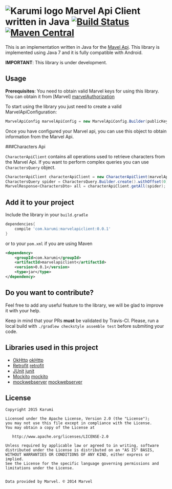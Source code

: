 ![Karumi logo][karumilogo] Marvel Api Client written in Java [![Build Status](https://travis-ci.org/Karumi/MarvelApiClientAndroid.svg?branch=master)](https://travis-ci.org/Karumi/MarvelApiClientAndroid) [![Maven Central](https://maven-badges.herokuapp.com/maven-central/com.karumi/marvelapiclient/badge.svg)](https://maven-badges.herokuapp.com/maven-central/com.karumi/marvelapiclient)
==========================


This is an implementation written in Java for the [Mavel Api][marvelApi]. This library is implemented using Java 7 and it is fully compatible with Android.

**IMPORTANT**: This library is under development.

Usage
-----

**Prerequisites**: You need to obtain valid Marvel keys for using this library. You can obtain it from [Marvel] [marvelAuthorization]  

To start using the library you just need to create a valid MarvelApiConfiguration:

```java
MarvelApiConfig marvelApiConfig = new MarvelApiConfig.Builder(publicKey, privateKey).debug().build();
```

Once you have configured your Marvel api, you can use this object to obtain information from the Marvel Api.

###Characters Api

``CharacterApiClient`` contains all operations used to retrieve characters from the Marvel Api. If you want to perform complex queries you can use ``CharactersQuery`` object.

```java
CharacterApiClient characterApiClient = new CharacterApiClient(marvelApiConfig);
CharactersQuery spider = CharactersQuery.Builder.create().withOffset(0).withLimit(10).build();
MarvelResponse<CharactersDto> all = characterApiClient.getAll(spider);
```

Add it to your project
----------------------

Include the library in your ``build.gradle``

```groovy
dependencies{
    compile 'com.karumi:marvelapiclient:0.0.1'
}
```

or to your ``pom.xml`` if you are using Maven

```xml
<dependency>
    <groupId>com.karumi</groupId>
    <artifactId>marvelapiclient</artifactId>
    <version>0.0.1</version>
    <type>jar</type>
</dependency>

```
Do you want to contribute?
--------------------------

Feel free to add any useful feature to the library, we will be glad to improve it with your help.

Keep in mind that your PRs **must** be validated by Travis-CI. Please, run a local build with ``./gradlew checkstyle assemble test`` before submiting your code.


Libraries used in this project
------------------------------

* [OkHttp] [okHttp]
* [Retrofit] [retrofit]
* [JUnit] [junit]
* [Mockito] [mockito]
* [mockwebserver] [mockwebserver]

License
-------

    Copyright 2015 Karumi

    Licensed under the Apache License, Version 2.0 (the "License");
    you may not use this file except in compliance with the License.
    You may obtain a copy of the License at

       http://www.apache.org/licenses/LICENSE-2.0

    Unless required by applicable law or agreed to in writing, software
    distributed under the License is distributed on an "AS IS" BASIS,
    WITHOUT WARRANTIES OR CONDITIONS OF ANY KIND, either express or implied.
    See the License for the specific language governing permissions and
    limitations under the License.


    Data provided by Marvel. © 2014 Marvel
    
[marvelApi]: http://developer.marvel.com/
[marvelAuthorization]: http://developer.marvel.com/documentation/authorization
[okHttp]: https://github.com/square/okhttp
[retrofit]: https://github.com/square/retrofit
[junit]: https://github.com/junit-team/junit
[mockito]: https://github.com/mockito/mockito
[mockwebserver]: https://github.com/square/okhttp/tree/master/mockwebserver
[karumilogo]: https://cloud.githubusercontent.com/assets/858090/11626547/e5a1dc66-9ce3-11e5-908d-537e07e82090.png

